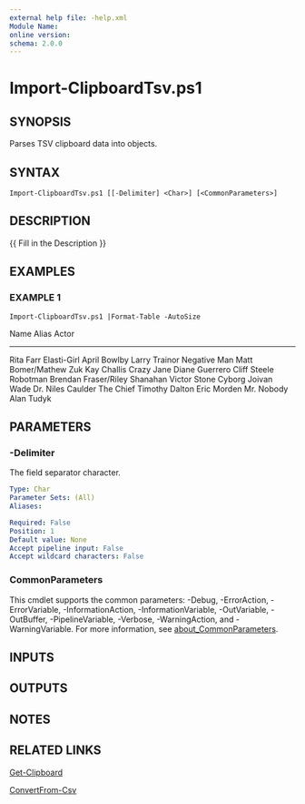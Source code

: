 ```yaml
---
external help file: -help.xml
Module Name:
online version:
schema: 2.0.0
---
```


# Import-ClipboardTsv.ps1

## SYNOPSIS
Parses TSV clipboard data into objects.

## SYNTAX

```
Import-ClipboardTsv.ps1 [[-Delimiter] <Char>] [<CommonParameters>]
```

## DESCRIPTION
{{ Fill in the Description }}

## EXAMPLES

### EXAMPLE 1
```
Import-ClipboardTsv.ps1 |Format-Table -AutoSize
```

Name              Alias        Actor
----              -----        -----
Rita Farr         Elasti-Girl  April Bowlby
Larry Trainor     Negative Man Matt Bomer/Mathew Zuk
Kay Challis       Crazy Jane   Diane Guerrero
Cliff Steele      Robotman     Brendan Fraser/Riley Shanahan
Victor Stone      Cyborg       Joivan Wade
Dr.
Niles Caulder The Chief    Timothy Dalton
Eric Morden       Mr.
Nobody   Alan Tudyk

## PARAMETERS

### -Delimiter
The field separator character.

```yaml
Type: Char
Parameter Sets: (All)
Aliases:

Required: False
Position: 1
Default value: None
Accept pipeline input: False
Accept wildcard characters: False
```

### CommonParameters
This cmdlet supports the common parameters: -Debug, -ErrorAction, -ErrorVariable, -InformationAction, -InformationVariable, -OutVariable, -OutBuffer, -PipelineVariable, -Verbose, -WarningAction, and -WarningVariable. For more information, see [about_CommonParameters](http://go.microsoft.com/fwlink/?LinkID=113216).

## INPUTS

## OUTPUTS

## NOTES

## RELATED LINKS

[Get-Clipboard]()

[ConvertFrom-Csv]()

